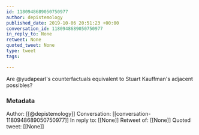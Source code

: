 ```yaml
---
id: 1180948689050750977
author: depistemology
published_date: 2019-10-06 20:51:23 +00:00
conversation_id: 1180948689050750977
in_reply_to: None
retweet: None
quoted_tweet: None
type: tweet
tags:

---
```


Are @yudapearl's counterfactuals equivalent to Stuart Kauffman's adjacent possibles?

### Metadata

Author: [[@depistemology]]
Conversation: [[conversation-1180948689050750977]]
In reply to: [[None]]
Retweet of: [[None]]
Quoted tweet: [[None]]
